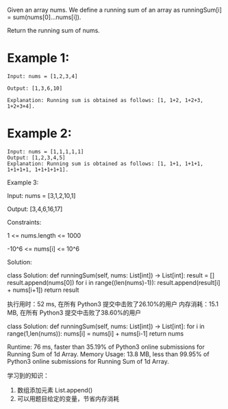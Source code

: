 Given an array nums. We define a running sum of an array as runningSum[i] = sum(nums[0]…nums[i]).

Return the running sum of nums.
 
# Example 1:
```
Input: nums = [1,2,3,4]

Output: [1,3,6,10]

Explanation: Running sum is obtained as follows: [1, 1+2, 1+2+3, 1+2+3+4].
```

    
# Example 2:

```
Input: nums = [1,1,1,1,1]
Output: [1,2,3,4,5]
Explanation: Running sum is obtained as follows: [1, 1+1, 1+1+1, 1+1+1+1, 1+1+1+1+1].
```
    
Example 3:

Input: nums = [3,1,2,10,1]

Output: [3,4,6,16,17]
 
 
Constraints:

1 <= nums.length <= 1000

-10^6 <= nums[i] <= 10^6


Solution:


class Solution:
    def runningSum(self, nums: List[int]) -> List[int]:
        result = []
        result.append(nums[0])
        for i in range((len(nums)-1)):
            result.append(result[i] + nums[i+1])
        return result
      
执行用时：52 ms, 在所有 Python3 提交中击败了26.10%的用户
内存消耗：15.1 MB, 在所有 Python3 提交中击败了38.60%的用户

class Solution:
    def runningSum(self, nums: List[int]) -> List[int]:
        for i in range(1,len(nums)):
            nums[i] = nums[i] + nums[i-1]
        return nums

Runtime: 76 ms, faster than 35.19% of Python3 online submissions for Running Sum of 1d Array.
Memory Usage: 13.8 MB, less than 99.95% of Python3 online submissions for Running Sum of 1d Array.
  
学习到的知识：
1. 数组添加元素 List.append()
2. 可以用题目给定的变量，节省内存消耗
      
